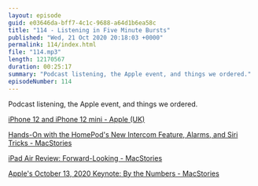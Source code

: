 ```yaml
---
layout: episode
guid: e03646da-bff7-4c1c-9688-a64d1b6ea58c
title: "114 - Listening in Five Minute Bursts"
published: "Wed, 21 Oct 2020 20:18:03 +0000"
permalink: 114/index.html
file: "114.mp3"
length: 12170567
duration: 00:25:17
summary: "Podcast listening, the Apple event, and things we ordered."
episodeNumber: 114
---
```


Podcast listening, the Apple event, and things we ordered.

[iPhone 12 and iPhone 12 mini - Apple (UK)](https://www.apple.com/uk/iphone-12/?afid=p238%7CscL3vX078-dc_mtid_20925ukn39931_pcrid_473125351616_pgrid_108549809422_&cid=wwa-uk-kwgo-iphone-slid---productid--Brand-iPhone12-PreOrder%3B-)

[Hands-On with the HomePod's New Intercom Feature, Alarms, and Siri Tricks - MacStories](https://www.macstories.net/stories/hands-on-with-the-homepods-new-intercom-feature-alarms-and-siri-tricks/)

[iPad Air Review: Forward-Looking - MacStories](https://www.macstories.net/stories/ipad-air-review-forward-looking/)

[Apple's October 13, 2020 Keynote: By the Numbers - MacStories](https://www.macstories.net/news/apples-october-13-2020-keynote-by-the-numbers/)

